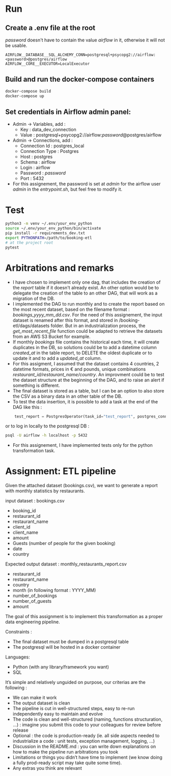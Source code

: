 # Run

## Create a .env file at the root
_password_ doesn't have to contain the value _airflow_ in it, otherwise it will not be usable.
```
AIRFLOW__DATABASE__SQL_ALCHEMY_CONN=postgresql+psycopg2://airflow:<password>@postgres/airflow
AIRFLOW__CORE__EXECUTOR=LocalExecutor
```

## Build and run the docker-compose containers
```bash
docker-compose build
docker-compose up
```

## Set credentials in Airflow admin panel:

- Admin → Variables, add : 
    - Key : data_dev_connection
    - Value : postgresql+psycopg2://airflow:_password_@postgres/airflow
- Admin → Connections, add : 
    - Connection Id : postgres_local
    - Connection Type : Postgres
    - Host : postgres
    - Schema : airflow
    - Login : airflow
    - Password : _password_
    - Port : 5432
- For this assignement, the password is set at _admin_ for the airflow user _admin_ in the _entrypoint.sh_, but feel free to modify it.

# Test
```bash
python3 -m venv ~/.env/your_env_python  
source ~/.env/your_env_python/bin/activate  
pip install -r requirements_dev.txt
export PYTHONPATH=/path/to/booking-etl
# at the project root
pytest
```

# Arbitrations and remarks
- I have chosen to implement only one dag, that includes the creation of the _report_ table if it doesn't already exist. An other option would be to delegate the creation of the table to an other DAG, that will work as a migration of the DB.
- I implemented the DAG to run monthly and to create the report based on the most recent dataset, based on the filename format : _bookings_yyyy_mm_dd.csv_. For the need of this assignement, the input dataset is renamed after this format, and stored in /booking-etl/dags/datasets folder. But in an industrialization process, the _get_most_recent_file_ function could be adapted to retrieve the datasets from an AWS S3 Bucket for example.
- If monthly _bookings_ file contains the historical each time, it will create duplicates in the DB, so solutions could be to add a datetime column _created_at_ in the table report, to DELETE the oldest duplicate or to update it and to add a _updated_at_ column.
- For this assigment, I assumed that the dataset contains 4 countries, 2 datetime formats, prices in € and pounds, unique combinations _restaurant_id/restaurant_name/country_. An improvment could be to test the dataset structure at the beginning of the DAG, and to raise an alert if something is different.
- The final dataset is stored as a table, but I can be an option to also store the CSV as a binary data in an other table of the DB.
- To test the data insertion, it is possible to add a task at the end of the DAG like this : 
```python 
    test_report = PostgresOperator(task_id="test_report", postgres_conn_id="postgres_local", sql="SELECT * FROM report LIMIT 20;")
```
or to log in locally to the postgresql DB : 
```bash 
psql -U airflow -h localhost -p 5432
```
- For this assignement, I have implemented tests only for the python transformation task.

Assignment: ETL pipeline
========================

Given the attached dataset (bookings.csv), we want to generate a report with monthly statistics by restaurants.

input dataset : bookings.csv

* booking_id
* restaurant_id
* restaurant_name
* client_id
* client_name
* amount
* Guests (number of people for the given booking)
* date
* country

Expected output dataset  : monthly_restaurants_report.csv

* restaurant_id
* restaurant_name
* country
* month (in following format : YYYY_MM)
* number_of_bookings
* number_of_guests
* amount

The goal of this assignment is to implement this transformation as a proper data engineering pipeline.

Constraints : 

* The final dataset must be dumped in a postgresql table
* The postgresql will be hosted in a docker container

Languages:

 * Python (with any library/framework you want)
 * SQL


It’s simple and relatively unguided on purpose, our criterias are the following : 

* We can make it work
* The output dataset is clean
* The pipeline is cut in well-structured steps, easy to re-run independently easy to maintain and evolve
* The code is clean and well-structured (naming, functions structuration, ...) : imagine you submit this code to your colleagues for review before release
* Optional : the code is production-ready (ie. all side aspects needed to industrialize a code : unit tests, exception management, logging, ...)
* Discussion in the README.md : you can write down explanations on how to make the pipeline run arbitrations you took 
* Limitations or things you didn’t have time to implement (we know doing a fully prod-ready script may take quite some time).
* Any extras you think are relevant
